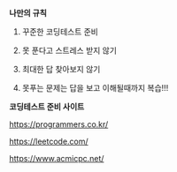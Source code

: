 **나만의 규칙**


1. 꾸준한 코딩테스트 준비

2. 못 푼다고 스트레스 받지 않기

3. 최대한 답 찾아보지 않기

4. 못푸는 문제는 답을 보고 이해될때까지 복습!!!

   

**코딩테스트 준비 사이트**

https://programmers.co.kr/

https://leetcode.com/

https://www.acmicpc.net/ 





